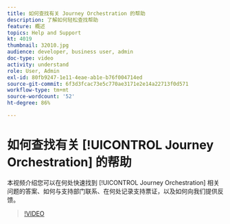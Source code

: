 ```yaml
---
title: 如何查找有关 Journey Orchestration 的帮助
description: 了解如何轻松查找帮助
feature: 概述
topics: Help and Support
kt: 4019
thumbnail: 32010.jpg
audience: developer, business user, admin
doc-type: video
activity: understand
role: User, Admin
exl-id: 80fb9247-1e11-4eae-ab1e-b76f004714ed
source-git-commit: 6f3d3fcac73e5c770ae3171e2e14a22713f0d571
workflow-type: tm+mt
source-wordcount: '52'
ht-degree: 86%

---
```


# 如何查找有关 [!UICONTROL Journey Orchestration] 的帮助

本视频介绍您可以在何处快速找到 [!UICONTROL Journey Orchestration] 相关问题的答案、如何与支持部门联系、在何处记录支持票证，以及如何向我们提供反馈。

>[!VIDEO](https://video.tv.adobe.com/v/32010?quality=12)
